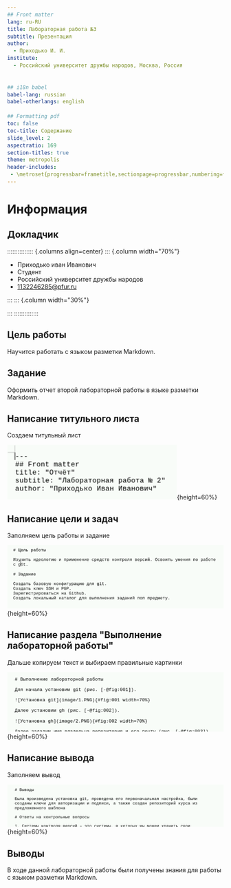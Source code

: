 ```yaml
---
## Front matter
lang: ru-RU
title: Лабораторная работа №3
subtitle: Презентация
author:
  - Приходько И. И.
institute:
  - Российский университет дружбы народов, Москва, Россия


## i18n babel
babel-lang: russian
babel-otherlangs: english

## Formatting pdf
toc: false
toc-title: Содержание
slide_level: 2
aspectratio: 169
section-titles: true
theme: metropolis
header-includes:
 - \metroset{progressbar=frametitle,sectionpage=progressbar,numbering=fraction}
---
```


# Информация

## Докладчик

::::::::::::::: {.columns align=center}
::: {.column width="70%"}

  * Приходько иван Иванович
  * Студент
  * Российский университет дружбы народов
  * [1132246285@pfur.ru](mailto:1132246285@pfur.ru)

:::
::: {.column width="30%"}

:::
::::::::::::::


## Цель работы

Научится работать с языком разметки Markdown.

## Задание

Оформить отчет второй лабораторной работы в языке разметки Markdown.

## Написание титульного листа

Создаем титульный лист

![Создание титульного листа](image/1.PNG){height=60%}

## Написание цели и задач

Заполняем цель работы и задание

![Заполнение цели работы и задания](image/2.PNG){height=60%}

## Написание раздела "Выполнение лабораторной работы"

Дальше копируем текст и выбираем правильные картинки

![Оформление выполнения лабораторной работы](image/3.PNG){height=60%}

## Написание вывода

Заполняем вывод

![Оформление вывода](image/4.PNG){height=60%}

## Выводы

В ходе данной лабораторной работы были получены знания для работы с языком разметки Markdown.
